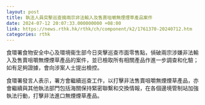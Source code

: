 ```yaml
---
layout: post
title: 執法人員突擊巡查搗兩宗非法輸入及售賣咀嚼無煙煙草產品案件
date: 2024-07-12 20:07:33.000000000 +08:00
link: https://news.rthk.hk/rthk/ch/component/k2/1761370-20240712.htm
categories: rthk
---
```


食環署食物安全中心及環境衞生部今日突擊巡查市面零售點，偵破兩宗涉嫌非法輸入及售賣咀嚼無煙煙草產品的案件，並已檢取所有相關產品作進一步調查和化驗；如有足夠證據，會向涉案人士提出檢控。

食環署發言人表示，署方會繼續巡查工作，以打擊非法售賣咀嚼無煙煙草產品，亦會繼續與其他執法部門包括海關保持緊密聯繫和交換情報，在各個邊境管制站加強執法行動，打擊非法進口無煙煙草產品。
